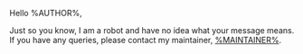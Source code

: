 Hello %AUTHOR%,

Just so you know, I am a robot and have no idea what your message means. If you have any queries,
please contact my maintainer, [%MAINTAINER%](http://reddit.com/u/%MAINTAINER%).
